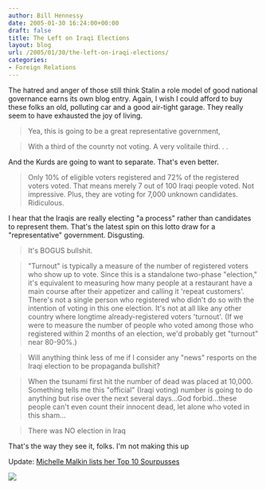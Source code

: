 ```yaml
---
author: Bill Hennessy
date: 2005-01-30 16:24:00+00:00
draft: false
title: The Left on Iraqi Elections
layout: blog
url: /2005/01/30/the-left-on-iraqi-elections/
categories:
- Foreign Relations
---
```


The hatred and anger of those still think Stalin a role model of good national governance earns its own blog entry. Again, I wish I could afford to buy these folks an old, polluting car and a good air-tight garage. They really seem to have exhausted the joy of living. 




> 

> 
> Yea, this is going to be a great representative government, 
> 
> 

> 
> With a third of the counrty not voting. A very volitaile third. . .  
  
And the Kurds are going to want to separate. That's even better.
> 
> 

> 
> Only 10% of eligible voters registered and 72% of the registered voters voted. That means merely 7 out of 100 Iraqi people voted. Not impressive. Plus, they are voting for 7,000 unknown candidates. Ridiculous.  
  
I hear that the Iraqis are really electing "a process" rather than candidates to represent them. That's the latest spin on this lotto draw for a "representative" government. Disgusting.
> 
> 

> 
> It's BOGUS bullshit.
> 
> 

> 
> "Turnout" is typically a measure of the number of registered voters who show up to vote. Since this is a standalone two-phase "election," it's equivalent to measuring how many people at a restaurant have a main course after their appetizer and calling it 'repeat customers'. There's not a single person who registered who didn't do so with the intention of voting in this one election. It's not at all like any other country where longtime already-registered voters 'turnout'. (If we were to measure the number of people who voted among those who registered within 2 months of an election, we'd probably get "turnout" near 80-90%.)
> 
> 

> 
> Will anything think less of me if I consider any "news" resports on the Iraqi election to be propaganda bullshit?
> 
> 







> 

> 
> When the tsunami first hit the number of dead was placed at 10,000. Something tells me this "official" (Iraqi voting) number is going to do anything but rise over the next several days...God forbid...these people can't even count their innocent dead, let alone who voted in this sham... 
> 
> 

> 
> There was NO election in Iraq 
> 
> 




That's the way they see it, folks. I'm not making this up




Update: [Michelle Malkin lists her Top 10 Sourpusses](https://michellemalkin.com/archives/001391.htm)

![](https://blog.billhennessy.com/aggbug.aspx?PostID=965)

